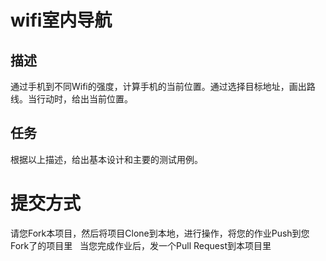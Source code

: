 # wifi室内导航

## 描述

通过手机到不同Wifi的强度，计算手机的当前位置。通过选择目标地址，画出路线。当行动时，给出当前位置。 

## 任务

根据以上描述，给出基本设计和主要的测试用例。

# 提交方式

请您Fork本项目，然后将项目Clone到本地，进行操作，将您的作业Push到您Fork了的项目里  
当您完成作业后，发一个Pull Request到本项目里
